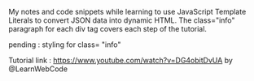 My notes and code snippets while learning to use JavaScript Template Literals to convert JSON data into dynamic HTML.
The class="info" paragraph for each div tag covers each step of the tutorial.

pending : styling for class= "info"


Tutorial link : https://www.youtube.com/watch?v=DG4obitDvUA by @LearnWebCode


